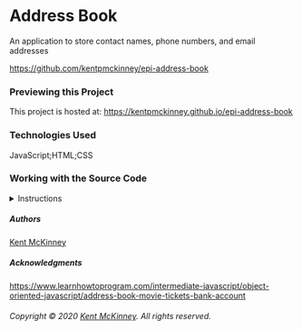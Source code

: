 
# Address Book

An application to store contact names, phone numbers, and email addresses

https://github.com/kentpmckinney/epi-address-book

### Previewing this Project

This project is hosted at: https://kentpmckinney.github.io/epi-address-book

### Technologies Used

JavaScript;HTML;CSS

### Working with the Source Code

<details>
  <summary>Instructions</summary>

  <br>
  The following instructions explain how to set up a development environment for this project on MacOS. Steps will differ depending on the operating system.

  ### Prerequisites

  The following software must be installed and properly configured on the target machine. 

  <ul>
    <li>An updated web browser (Internet Explorer is not compatible)</li>
    <li>Node.js</li>
    <li>Git (optional but recommended)</li>
  </ul>

  ### Setting up a Development Environment

  <ol>
    <li>Download a copy of the source code from: https://github.com/kentpmckinney/epi-address-book
      or clone using the repository link: https://github.com/kentpmckinney/epi-address-book.git</li>
    <li>Navigate to the folder location of the source files in Finder or in the Terminal</li>
    <li>Run the command `npm install` to download a local cache of the npm packages used by this application</li>
    <li>Build the application with the command `npm run build`</li>
    <li>Start the application with the command `npm run start`</li>
  </ol>

  ### Deployment

  Run the command 'npm run build' to build a production version of the application under ./build

</details>

##### Authors

[Kent McKinney](https://github.com/kentpmckinney)

##### Acknowledgments

https://www.learnhowtoprogram.com/intermediate-javascript/object-oriented-javascript/address-book-movie-tickets-bank-account

###### Copyright &copy; 2020 [Kent McKinney](https://github.com/kentpmckinney). All rights reserved.